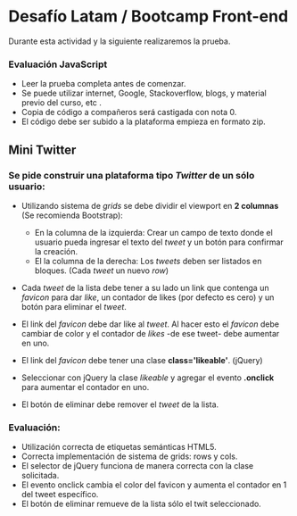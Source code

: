 # Desafío Latam / Bootcamp Front-end

Durante esta actividad y la siguiente realizaremos la prueba.

### Evaluación JavaScript
- Leer la prueba completa antes de comenzar.
- Se puede utilizar internet, Google, Stackoverflow, blogs, y material previo del curso, etc .
- Copia de código a compañeros será castigada con nota 0.
- El código debe ser subido a la plataforma empieza en formato zip.
## Mini Twitter

### Se pide construir una plataforma tipo *Twitter* de un sólo usuario:
- Utilizando sistema de *grids* se debe dividir el viewport en **2 columnas** (Se recomienda Bootstrap):
    - En la columna de la izquierda: Crear un campo de texto donde el usuario pueda ingresar el texto del *tweet* y un botón para confirmar la creación.
    - El la columna de la derecha: Los *tweets* deben ser listados en bloques. (Cada *tweet* un nuevo *row*)

- Cada *tweet* de la lista debe tener a su lado un link que contenga un *favicon* para dar *like*, un contador de likes (por defecto es cero) y un botón para eliminar el *tweet*.
- El link del *favicon* debe dar like al *tweet*. Al hacer esto el *favicon* debe cambiar de color y el contador de *likes* -de ese tweet- debe aumentar en uno.
- El link del *favicon* debe tener una clase **class='likeable'**. (jQuery)
- Seleccionar con jQuery la clase *likeable* y agregar el evento **.onclick** para aumentar el contador en uno.
- El botón de eliminar debe remover el *tweet* de la lista.

### Evaluación:
- Utilización correcta de etiquetas semánticas HTML5.
- Correcta implementación de sistema de grids: rows y cols.
- El selector de jQuery funciona de manera correcta con la clase solicitada.
- El evento onclick cambia el color del favicon y aumenta el contador en 1 del tweet específico.
- El botón de eliminar remueve de la lista sólo el twit seleccionado.